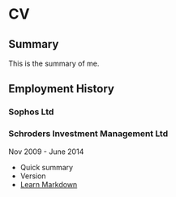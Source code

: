 # CV #

## Summary ##

This is the summary of me.

## Employment History ##

### Sophos Ltd ###
### Schroders Investment Management Ltd ###
Nov 2009 - June 2014

* Quick summary
* Version
* [Learn Markdown](https://bitbucket.org/tutorials/markdowndemo)

